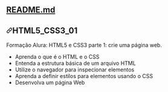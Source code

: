 <div class="d-flex Box-header border-bottom-0  flex-items-center flex-justify-between color-bg-default rounded-top-2">
          <div class="d-flex flex-items-center">
            <h2 class="Box-title">
              <a href="#readme" data-view-component="true" class="Link--primary" _msttexthash="99970" _msthash="333">README.md</a>
            </h2>
          </div>
        </div>

<div data-target="readme-toc.content" class="Box-body px-5 pb-5">
            <article class="markdown-body entry-content container-lg" itemprop="text"><h1 tabindex="-1" dir="auto"><a id="user-content-html_css_01" class="anchor" aria-hidden="true" href="#html_css_01"><svg class="octicon octicon-link" viewBox="0 0 16 16" version="1.1" width="16" height="16" aria-hidden="true"><path d="m7.775 3.275 1.25-1.25a3.5 3.5 0 1 1 4.95 4.95l-2.5 2.5a3.5 3.5 0 0 1-4.95 0 .751.751 0 0 1 .018-1.042.751.751 0 0 1 1.042-.018 1.998 1.998 0 0 0 2.83 0l2.5-2.5a2.002 2.002 0 0 0-2.83-2.83l-1.25 1.25a.751.751 0 0 1-1.042-.018.751.751 0 0 1-.018-1.042Zm-4.69 9.64a1.998 1.998 0 0 0 2.83 0l1.25-1.25a.751.751 0 0 1 1.042.018.751.751 0 0 1 .018 1.042l-1.25 1.25a3.5 3.5 0 1 1-4.95-4.95l2.5-2.5a3.5 3.5 0 0 1 4.95 0 .751.751 0 0 1-.018 1.042.751.751 0 0 1-1.042.018 1.998 1.998 0 0 0-2.83 0l-2.5 2.5a1.998 1.998 0 0 0 0 2.83Z"></path></svg></a><font _mstmutation="1" _msttexthash="157053" _msthash="334">HTML5_CSS3_01</font></h1>
<p dir="auto" _msttexthash="1747369" _msthash="335">Formação Alura: HTML5 e CSS3 parte 1: crie uma página web.</p>
<ul dir="auto">
<li>Aprenda o que é o HTML e o CSS</li>
<li _msttexthash="1329575" _msthash="337">Entenda a estrutura básica de um arquivo HTML</li>
<li _msttexthash="1541748" _msthash="338">Utilize o navegador para inspecionar elementos</li>
<li _msttexthash="1765205" _msthash="339">Aprenda a definir estilos para elementos usando o CSS</li>
<li _msttexthash="514657" _msthash="340">Desenvolva um página Web</li>
</ul>
</article>
          </div>
